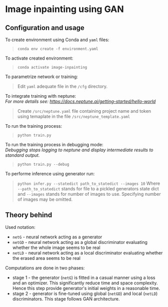 # Image inpainting using GAN

## Configuration and usage

To create environment using Conda and `yaml` files:
> `conda env create -f environment.yaml`

To activate created environment:
> `conda activate image-inpainting`

To parametrize network or training:
> Edit `yaml` adequate file in the `/cfg` directory.

To integrate training with neptune:<br>
*For more details see: https://docs.neptune.ai/getting-started/hello-world*
> Create `/src/neptune.yaml` file containing project name and token using temaplate in the file `/src/neptune_template.yaml`

To run the training process:
> `python train.py`

To run the training process in debugging mode:<br>
*Debugging stops logging to neptune and display intermediate results to standard output.*
> `python train.py --debug`

To performe inference using generator run:
> `python infer.py --statedict path_to_statedict --images 10`
Where `--path_to_statedict` stands for file to a pickled generators state dict and `--images` stands for number of images to use. Specifying number of images may be omitted.

## Theory behind

Used notation:
- `netG` - neural network acting as a generator 
- `netGD` - neural network acting as a global discriminator evaluating whether the whole image seems to be real 
- `netLD` - neural network acting as a local discriminator evaluating whether the erased area seems to be real

Computations are done in two phases:
- stage 1 - the generator (`netG`) is fitted in a casual manner using a loss and an optimizer. This significantly reduce time and space complexity. Hence this step provide generator's initial weights in a reasonable time.
- stage 2 - generator is fine-tuned using global (`netGD`) and local (`netLD`) discriminators. This stage follows GAN architecture.
